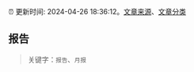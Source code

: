 :alarm_clock: 更新时间: 2024-04-26 18:36:12。[文章来源](/README.md)、[文章分类](/TAGS.md)

## 报告


> 关键字：`报告`、`月报`



